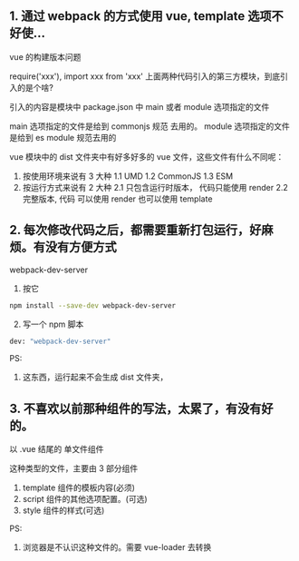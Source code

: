 ## 1. 通过 webpack 的方式使用 vue, template 选项不好使...

vue 的构建版本问题

require('xxx'), import xxx from 'xxx'
上面两种代码引入的第三方模块，到底引入的是个啥?

引入的内容是模块中 package.json 中 main 或者 module 选项指定的文件

main 选项指定的文件是给到 commonjs 规范 去用的。
module 选项指定的文件是给到 es module 规范去用的

vue 模块中的 dist 文件夹中有好多好多的 vue 文件，这些文件有什么不同呢：

1. 按使用环境来说有 3 大种
   1.1 UMD
   1.2 CommonJS
   1.3 ESM
2. 按运行方式来说有 2 大种
   2.1 只包含运行时版本， 代码只能使用 render
   2.2 完整版本, 代码 可以使用 render 也可以使用 template

## 2. 每次修改代码之后，都需要重新打包运行，好麻烦。有没有方便方式

webpack-dev-server

1. 按它

```bash
npm install --save-dev webpack-dev-server
```

2. 写一个 npm 脚本

```bash
dev: "webpack-dev-server"
```

PS:

1. 这东西，运行起来不会生成 dist 文件夹，

## 3. 不喜欢以前那种组件的写法，太累了，有没有好的。

以 .vue 结尾的 单文件组件

这种类型的文件，主要由 3 部分组件

1. template 组件的模板内容(必须)
2. script 组件的其他选项配置。(可选)
3. style 组件的样式(可选)

PS:

1. 浏览器是不认识这种文件的。需要 vue-loader 去转换
